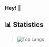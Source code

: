 ### Hey! 👋

<!--
**edwin9532/edwin9532** is a ✨ _special_ ✨ repository because its `README.md` (this file) appears on your GitHub profile.

Here are some ideas to get you started:

- 🔭 I’m currently working on ...
- 🌱 I’m currently learning ...
- 👯 I’m looking to collaborate on ...
- 🤔 I’m looking for help with ...
- 💬 Ask me about ...
- 📫 How to reach me: ...
- 😄 Pronouns: ...
- ⚡ Fun fact: ...
-->

## 📊 Statistics
> ![Top Langs](https://github-readme-stats-orpin-seven-18.vercel.app/api/top-langs/?username=edwin9532&hide=jupyter%20notebook,PureBasic&layout=donut&theme=dracula&langs_count=8)
<br>
